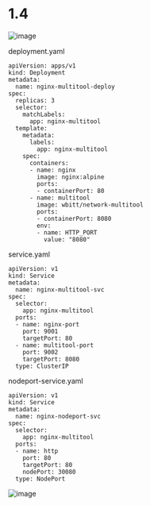 # 1.4

![image](https://github.com/user-attachments/assets/ffa31f41-dd1b-4598-892f-bb76ad1180ad)

deployment.yaml

```
apiVersion: apps/v1
kind: Deployment
metadata:
  name: nginx-multitool-deploy
spec:
  replicas: 3
  selector:
    matchLabels:
      app: nginx-multitool
  template:
    metadata:
      labels:
        app: nginx-multitool
    spec:
      containers:
      - name: nginx
        image: nginx:alpine
        ports:
        - containerPort: 80
      - name: multitool
        image: wbitt/network-multitool
        ports:
        - containerPort: 8080
        env:
        - name: HTTP_PORT
          value: "8080"

```

service.yaml

```
apiVersion: v1
kind: Service
metadata:
  name: nginx-multitool-svc
spec:
  selector:
    app: nginx-multitool
  ports:
  - name: nginx-port
    port: 9001
    targetPort: 80
  - name: multitool-port
    port: 9002
    targetPort: 8080
  type: ClusterIP

```

nodeport-service.yaml

```
apiVersion: v1
kind: Service
metadata:
  name: nginx-nodeport-svc
spec:
  selector:
    app: nginx-multitool
  ports:
  - name: http
    port: 80
    targetPort: 80
    nodePort: 30080
  type: NodePort

```

![image](https://github.com/user-attachments/assets/5c63deec-b92e-4a02-a939-ce2369f63ebd)


